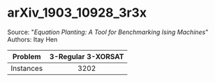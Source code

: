 # arXiv_1903_10928_3r3x

Source: "_Equation Planting: A Tool for Benchmarking Ising Machines_"
Authors: Itay Hen

| Problem   | 3-Regular 3-XORSAT |
|:---------:|:------------------:|
| Instances | 3202               |

